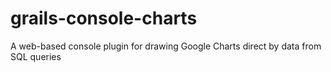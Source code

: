 grails-console-charts
=====================

A web-based console plugin for drawing Google Charts direct by data from SQL queries
